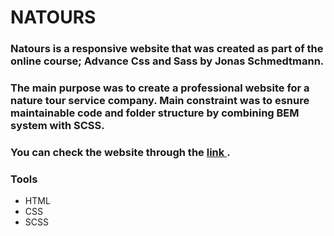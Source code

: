 <h1> NATOURS </H1>
<h3>Natours is a responsive website that was created as part of the online course; Advance Css and Sass by Jonas Schmedtmann.</h3>
<h3>The main purpose was to create a professional website for a nature tour service company. Main constraint was to esnure maintainable code and folder structure by combining BEM system with SCSS.</h3>
<h3>You can check the website through the <a href="https://natours-hakan-asmaoglu.netlify.app/"> link </a>.
<br>
 <h3>Tools</h3>
  <ul>
    <li>HTML</li>
    <li>CSS</li>
    <li>SCSS</li>
  </ul>
  
